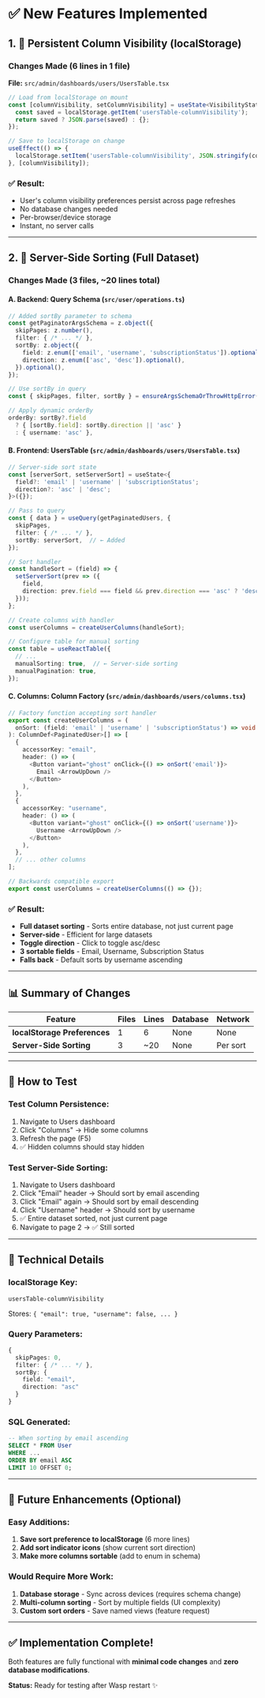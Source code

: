 # ✅ New Features Implemented

## 1. 💾 **Persistent Column Visibility (localStorage)**

### Changes Made (6 lines in 1 file)

**File:** `src/admin/dashboards/users/UsersTable.tsx`

```typescript
// Load from localStorage on mount
const [columnVisibility, setColumnVisibility] = useState<VisibilityState>(() => {
  const saved = localStorage.getItem('usersTable-columnVisibility');
  return saved ? JSON.parse(saved) : {};
});

// Save to localStorage on change
useEffect(() => {
  localStorage.setItem('usersTable-columnVisibility', JSON.stringify(columnVisibility));
}, [columnVisibility]);
```

### ✅ Result:
- User's column visibility preferences persist across page refreshes
- No database changes needed
- Per-browser/device storage
- Instant, no server calls

---

## 2. 🔄 **Server-Side Sorting (Full Dataset)**

### Changes Made (3 files, ~20 lines total)

#### **A. Backend: Query Schema** (`src/user/operations.ts`)

```typescript
// Added sortBy parameter to schema
const getPaginatorArgsSchema = z.object({
  skipPages: z.number(),
  filter: { /* ... */ },
  sortBy: z.object({
    field: z.enum(['email', 'username', 'subscriptionStatus']).optional(),
    direction: z.enum(['asc', 'desc']).optional(),
  }).optional(),
});

// Use sortBy in query
const { skipPages, filter, sortBy } = ensureArgsSchemaOrThrowHttpError(...);

// Apply dynamic orderBy
orderBy: sortBy?.field 
  ? { [sortBy.field]: sortBy.direction || 'asc' }
  : { username: 'asc' },
```

#### **B. Frontend: UsersTable** (`src/admin/dashboards/users/UsersTable.tsx`)

```typescript
// Server-side sort state
const [serverSort, setServerSort] = useState<{
  field?: 'email' | 'username' | 'subscriptionStatus';
  direction?: 'asc' | 'desc';
}>({});

// Pass to query
const { data } = useQuery(getPaginatedUsers, {
  skipPages,
  filter: { /* ... */ },
  sortBy: serverSort,  // ← Added
});

// Sort handler
const handleSort = (field) => {
  setServerSort(prev => ({
    field,
    direction: prev.field === field && prev.direction === 'asc' ? 'desc' : 'asc'
  }));
};

// Create columns with handler
const userColumns = createUserColumns(handleSort);

// Configure table for manual sorting
const table = useReactTable({
  // ...
  manualSorting: true,  // ← Server-side sorting
  manualPagination: true,
});
```

#### **C. Columns: Column Factory** (`src/admin/dashboards/users/columns.tsx`)

```typescript
// Factory function accepting sort handler
export const createUserColumns = (
  onSort: (field: 'email' | 'username' | 'subscriptionStatus') => void
): ColumnDef<PaginatedUser>[] => [
  {
    accessorKey: "email",
    header: () => (
      <Button variant="ghost" onClick={() => onSort('email')}>
        Email <ArrowUpDown />
      </Button>
    ),
  },
  {
    accessorKey: "username",
    header: () => (
      <Button variant="ghost" onClick={() => onSort('username')}>
        Username <ArrowUpDown />
      </Button>
    ),
  },
  // ... other columns
];

// Backwards compatible export
export const userColumns = createUserColumns(() => {});
```

### ✅ Result:
- **Full dataset sorting** - Sorts entire database, not just current page
- **Server-side** - Efficient for large datasets
- **Toggle direction** - Click to toggle asc/desc
- **3 sortable fields** - Email, Username, Subscription Status
- **Falls back** - Default sorts by username ascending

---

## 📊 **Summary of Changes**

| Feature | Files | Lines | Database | Network |
|---------|-------|-------|----------|---------|
| **localStorage Preferences** | 1 | 6 | None | None |
| **Server-Side Sorting** | 3 | ~20 | None | Per sort |

---

## 🎯 **How to Test**

### Test Column Persistence:
1. Navigate to Users dashboard
2. Click "Columns" → Hide some columns
3. Refresh the page (F5)
4. ✅ Hidden columns should stay hidden

### Test Server-Side Sorting:
1. Navigate to Users dashboard
2. Click "Email" header → Should sort by email ascending
3. Click "Email" again → Should sort by email descending  
4. Click "Username" header → Should sort by username
5. ✅ Entire dataset sorted, not just current page
6. Navigate to page 2 → ✅ Still sorted

---

## 🔧 **Technical Details**

### localStorage Key:
```
usersTable-columnVisibility
```
Stores: `{ "email": true, "username": false, ... }`

### Query Parameters:
```typescript
{
  skipPages: 0,
  filter: { /* ... */ },
  sortBy: {
    field: "email",
    direction: "asc"
  }
}
```

### SQL Generated:
```sql
-- When sorting by email ascending
SELECT * FROM User 
WHERE ... 
ORDER BY email ASC 
LIMIT 10 OFFSET 0;
```

---

## 🚀 **Future Enhancements (Optional)**

### Easy Additions:
1. **Save sort preference to localStorage** (6 more lines)
2. **Add sort indicator icons** (show current sort direction)
3. **Make more columns sortable** (add to enum in schema)

### Would Require More Work:
1. **Database storage** - Sync across devices (requires schema change)
2. **Multi-column sorting** - Sort by multiple fields (UI complexity)
3. **Custom sort orders** - Save named views (feature request)

---

## ✅ **Implementation Complete!**

Both features are fully functional with **minimal code changes** and **zero database modifications**.

**Status:** Ready for testing after Wasp restart ✨

